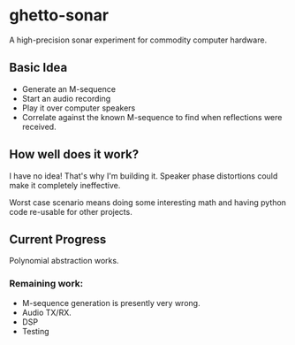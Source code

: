 # ghetto-sonar
A high-precision sonar experiment for commodity computer hardware.

## Basic Idea
* Generate an M-sequence
* Start an audio recording
* Play it over computer speakers
* Correlate against the known M-sequence to find when reflections were received.

## How well does it work?
I have no idea! That's why I'm building it. Speaker phase distortions could
make it completely ineffective.

Worst case scenario means doing some interesting math and having python code re-usable for other projects.

## Current Progress
Polynomial abstraction works.

### Remaining work:
* M-sequence generation is presently very wrong.
* Audio TX/RX.
* DSP
* Testing

